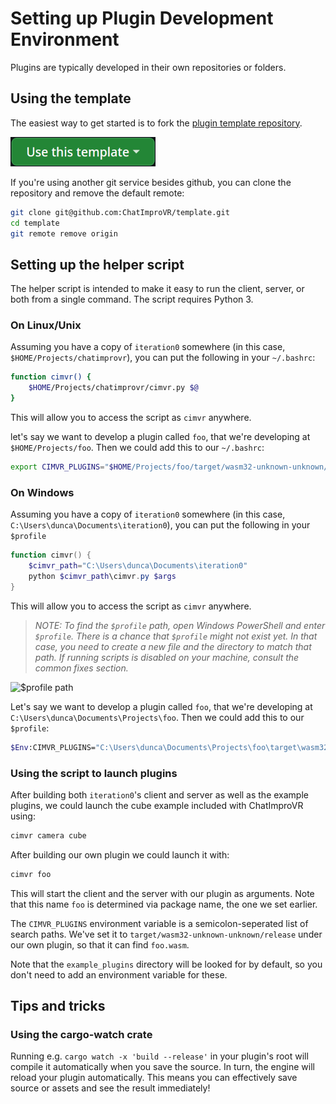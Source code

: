 # Setting up Plugin Development Environment

Plugins are typically developed in their own repositories or folders.

## Using the template
The easiest way to get started is to fork the 
[plugin template repository](https://github.com/ChatImproVR/template).

[![Use this template button](./use_this_template.png)](https://github.com/ChatImproVR/template)

If you're using another git service besides github, you can clone the repository and remove the default remote:
```sh
git clone git@github.com:ChatImproVR/template.git
cd template
git remote remove origin
```

## Setting up the helper script
The helper script is intended to make it easy to run the client, server, or both from a single command. The script requires Python 3.

### On Linux/Unix
Assuming you have a copy of `iteration0` somewhere (in this case, `$HOME/Projects/chatimprovr`), you can put the following in your `~/.bashrc`:

```bash
function cimvr() {
    $HOME/Projects/chatimprovr/cimvr.py $@
}
```
This will allow you to access the script as `cimvr` anywhere.

let's say we want to develop a plugin called `foo`, that we're developing at `$HOME/Projects/foo`. Then we could add this to our `~/.bashrc`:
```bash
export CIMVR_PLUGINS="$HOME/Projects/foo/target/wasm32-unknown-unknown/release"
```

### On Windows
Assuming you have a copy of `iteration0` somewhere (in this case, `C:\Users\dunca\Documents\iteration0`), you can put the following in your `$profile`

```ps1
function cimvr() {
    $cimvr_path="C:\Users\dunca\Documents\iteration0"
    python $cimvr_path\cimvr.py $args
}
```
This will allow you to access the script as `cimvr` anywhere.

> *NOTE: To find the `$profile` path, open Windows PowerShell and enter `$profile`. There is a chance that `$profile` might not exist yet. In that case, you need to create a new file and the directory to match that path. If running scripts is disabled on your machine, consult the common fixes section.*

![$profile path](./Beginner_Tutorial/profile_path.png)

Let's say we want to develop a plugin called `foo`, that we're developing at `C:\Users\dunca\Documents\Projects\foo`. Then we could add this to our `$profile`:
```bash
$Env:CIMVR_PLUGINS="C:\Users\dunca\Documents\Projects\foo\target\wasm32-unknown-unknown\release"
```

### Using the script to launch plugins
After building both `iteration0`'s client and server as well as the example plugins, we could launch the cube example included with ChatImproVR using:
```bash
cimvr camera cube
```

After building our own plugin we could launch it with:

```bash
cimvr foo
```

This will start the client and the server with our plugin as arguments. Note that this name `foo` is determined via package name, the one we set earlier.

The `CIMVR_PLUGINS` environment variable is a semicolon-seperated list of search paths. We've set it to `target/wasm32-unknown-unknown/release` under our own plugin, so that it can find `foo.wasm`.

Note that the `example_plugins` directory will be looked for by default, so you don't need to add an environment variable for these.

## Tips and tricks
### Using the cargo-watch crate
Running e.g. `cargo watch -x 'build --release'` in your plugin's root will compile it automatically when you save the source. In turn, the engine will reload your plugin automatically. This means you can effectively save source or assets and see the result immediately!
